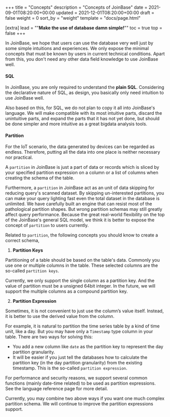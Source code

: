 +++
title = "Concepts"
description = "Concepts of JoinBase"
date = 2021-09-01T08:20:00+00:00
updated = 2021-12-01T08:20:00+00:00
draft = false
weight = 0
sort_by = "weight"
template = "docs/page.html"

[extra]
lead = "\"<b>Make the use of database damn simple!</b>\""
toc = true
top = false
+++

In JoinBase, we hope that users can use the database very well just by some simple intuitions and experiences. We only expose the minimal concepts that must be known by users in current technical conditions. Apart from this, you don't need any other data field knowledge to use JoinBase well.

#### SQL

In JoinBase, you are only required to understand the **plain SQL**. Considering the declarative nature of SQL, as design, you basically only need intuition to use JoinBase well. 

Also based on this, for SQL, we do not plan to copy it all into JoinBase's language. We will make compatible with its most intuitive parts, discard the unintuitive parts, and expand the parts that it has not yet done, but should be done simpler and more intuitive as a great bigdata analysis tools.

#### <a id="partition"></a> Partition

For the IoT scenario, the data generated by devices can be regarded as endless. Therefore, putting all the data into one place is neither necessary nor practical. 

A `partition` in JoinBase is just a part of data or records which is sliced by your specified partition expression on a column or a list of columns when creating the schema of the table.

Furthermore, a `partition` in JoinBase act as an unit of data skipping for reducing query's scanned dataset. By skipping un-interested partitions, you can make your query lighting fast even the total dataset in the database is unlimited. We have carefully built an engine that can resist most of the pathological partition shapes. But wrong partition schemas may still greatly affect query performance. Because the great real-world flexibility on the top of the JoinBase's general SQL model, we think it is better to expose the concept of `partition` to users currently.

Related to `partition`, the following concepts you should know to create a correct schema,

1. **Partition Keys**

Partitioning of a table should be based on the table's data. Commonly you use one or multiple columns in the table. These selected columns are the so-called `partition keys`.

Currently, we only support the single column as a partition key. And the value of partition must be a unsigned 64bit integer. In the future, we will support the multiple columns as a compound partition key.

2. **Partition Expression**

Sometimes, it is not  convenient to just use the column’s value itself. Instead, it is better to use the derived value from the column. 

For example, it is natural to partition the time series table by a kind of time unit, like a day. But you may have only a `Timestamp` type column in your table.  There are two ways for solving this:
  - You add a new column like `date` as the partition key to represent the day partition granularity.
  - It will be easier if you just tell the databases how to calculate the partition key (in the day partition granularity) from the existing timestamp. This is the so-called `partition expression`.

For performance and security reasons, we support several common functions (mainly date-time related) to be used as partition expressions. See the language reference page for more detail. 

Currently, you may combine two above ways if you want one much complex partition schema. We will continue to improve the partition expressions support.
